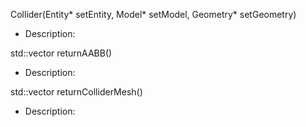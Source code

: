 Collider(Entity* setEntity, Model* setModel, Geometry* setGeometry)
- Description: 

std::vector<Vertex> returnAABB()
- Description: 

std::vector<ColliderFace> returnColliderMesh()
- Description: 